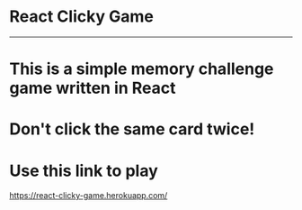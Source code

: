 # React Clicky Game

- - - -


# This is a simple memory challenge game written in React

# Don't click the same card twice!

# Use this link to play

https://react-clicky-game.herokuapp.com/


